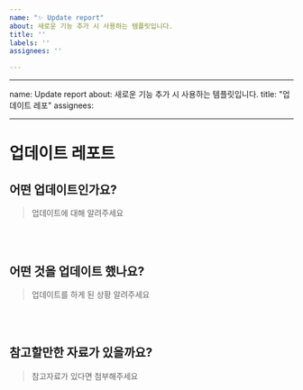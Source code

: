 ```yaml
---
name: "✨ Update report"
about: 새로운 기능 추가 시 사용하는 템플릿입니다.
title: ''
labels: ''
assignees: ''

---
```


---
name: Update report
about: 새로운 기능 추가 시 사용하는 템플릿입니다.
title: "업데이트 레포"
assignees:

---

# 업데이트 레포트

## 어떤  업데이트인가요?

> 업데이트에 대해 알려주세요

<br><br>

## 어떤 것을 업데이트 했나요?

> 업데이트를 하게 된 상황 알려주세요

<br><br>

## 참고할만한 자료가 있을까요?

> 참고자료가 있다면 첨부해주세요

<br><br>
